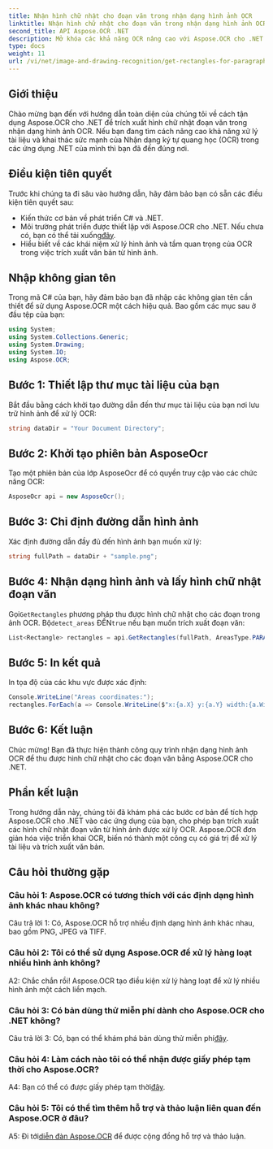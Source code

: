 ```yaml
---
title: Nhận hình chữ nhật cho đoạn văn trong nhận dạng hình ảnh OCR
linktitle: Nhận hình chữ nhật cho đoạn văn trong nhận dạng hình ảnh OCR
second_title: API Aspose.OCR .NET
description: Mở khóa các khả năng OCR nâng cao với Aspose.OCR cho .NET. Trích xuất các đoạn hình chữ nhật một cách dễ dàng.
type: docs
weight: 11
url: /vi/net/image-and-drawing-recognition/get-rectangles-for-paragraphs/
---
```

## Giới thiệu

Chào mừng bạn đến với hướng dẫn toàn diện của chúng tôi về cách tận dụng Aspose.OCR cho .NET để trích xuất hình chữ nhật đoạn văn trong nhận dạng hình ảnh OCR. Nếu bạn đang tìm cách nâng cao khả năng xử lý tài liệu và khai thác sức mạnh của Nhận dạng ký tự quang học (OCR) trong các ứng dụng .NET của mình thì bạn đã đến đúng nơi.

## Điều kiện tiên quyết

Trước khi chúng ta đi sâu vào hướng dẫn, hãy đảm bảo bạn có sẵn các điều kiện tiên quyết sau:

- Kiến thức cơ bản về phát triển C# và .NET.
-  Môi trường phát triển được thiết lập với Aspose.OCR cho .NET. Nếu chưa có, bạn có thể tải xuống[đây](https://releases.aspose.com/ocr/net/).
- Hiểu biết về các khái niệm xử lý hình ảnh và tầm quan trọng của OCR trong việc trích xuất văn bản từ hình ảnh.

## Nhập không gian tên

Trong mã C# của bạn, hãy đảm bảo bạn đã nhập các không gian tên cần thiết để sử dụng Aspose.OCR một cách hiệu quả. Bao gồm các mục sau ở đầu tệp của bạn:

```csharp
using System;
using System.Collections.Generic;
using System.Drawing;
using System.IO;
using Aspose.OCR;
```

## Bước 1: Thiết lập thư mục tài liệu của bạn

Bắt đầu bằng cách khởi tạo đường dẫn đến thư mục tài liệu của bạn nơi lưu trữ hình ảnh để xử lý OCR:

```csharp
string dataDir = "Your Document Directory";
```

## Bước 2: Khởi tạo phiên bản AsposeOcr

Tạo một phiên bản của lớp AsposeOcr để có quyền truy cập vào các chức năng OCR:

```csharp
AsposeOcr api = new AsposeOcr();
```

## Bước 3: Chỉ định đường dẫn hình ảnh

Xác định đường dẫn đầy đủ đến hình ảnh bạn muốn xử lý:

```csharp
string fullPath = dataDir + "sample.png";
```

## Bước 4: Nhận dạng hình ảnh và lấy hình chữ nhật đoạn văn

 Gọi`GetRectangles` phương pháp thu được hình chữ nhật cho các đoạn trong ảnh OCR. Bộ`detect_areas` ĐẾN`true` nếu bạn muốn trích xuất đoạn văn:

```csharp
List<Rectangle> rectangles = api.GetRectangles(fullPath, AreasType.PARAGRAPHS, true);
```

## Bước 5: In kết quả

In tọa độ của các khu vực được xác định:

```csharp
Console.WriteLine("Areas coordinates:");
rectangles.ForEach(a => Console.WriteLine($"x:{a.X} y:{a.Y} width:{a.Width} height:{a.Height}"));
```

## Bước 6: Kết luận

Chúc mừng! Bạn đã thực hiện thành công quy trình nhận dạng hình ảnh OCR để thu được hình chữ nhật cho các đoạn văn bằng Aspose.OCR cho .NET.

## Phần kết luận

Trong hướng dẫn này, chúng tôi đã khám phá các bước cơ bản để tích hợp Aspose.OCR cho .NET vào các ứng dụng của bạn, cho phép bạn trích xuất các hình chữ nhật đoạn văn từ hình ảnh được xử lý OCR. Aspose.OCR đơn giản hóa việc triển khai OCR, biến nó thành một công cụ có giá trị để xử lý tài liệu và trích xuất văn bản.

## Câu hỏi thường gặp

### Câu hỏi 1: Aspose.OCR có tương thích với các định dạng hình ảnh khác nhau không?

Câu trả lời 1: Có, Aspose.OCR hỗ trợ nhiều định dạng hình ảnh khác nhau, bao gồm PNG, JPEG và TIFF.

### Câu hỏi 2: Tôi có thể sử dụng Aspose.OCR để xử lý hàng loạt nhiều hình ảnh không?

A2: Chắc chắn rồi! Aspose.OCR tạo điều kiện xử lý hàng loạt để xử lý nhiều hình ảnh một cách liền mạch.

### Câu hỏi 3: Có bản dùng thử miễn phí dành cho Aspose.OCR cho .NET không?

 Câu trả lời 3: Có, bạn có thể khám phá bản dùng thử miễn phí[đây](https://releases.aspose.com/).

### Câu hỏi 4: Làm cách nào tôi có thể nhận được giấy phép tạm thời cho Aspose.OCR?

 A4: Bạn có thể có được giấy phép tạm thời[đây](https://purchase.aspose.com/temporary-license/).

### Câu hỏi 5: Tôi có thể tìm thêm hỗ trợ và thảo luận liên quan đến Aspose.OCR ở đâu?

 A5: Đi tới[diễn đàn Aspose.OCR](https://forum.aspose.com/c/ocr/16) để được cộng đồng hỗ trợ và thảo luận.